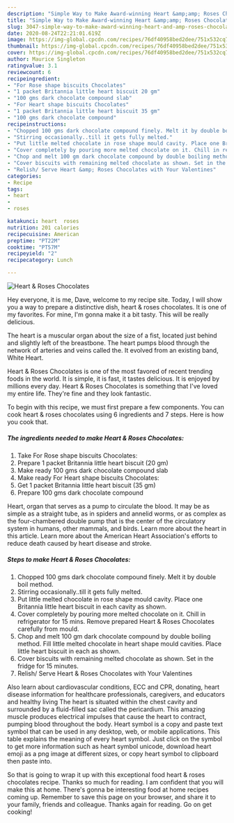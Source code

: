 ```yaml
---
description: "Simple Way to Make Award-winning Heart &amp;amp; Roses Chocolates"
title: "Simple Way to Make Award-winning Heart &amp;amp; Roses Chocolates"
slug: 3047-simple-way-to-make-award-winning-heart-and-amp-roses-chocolates
date: 2020-08-24T22:21:01.619Z
image: https://img-global.cpcdn.com/recipes/76df40958bed2dee/751x532cq70/heart-roses-chocolates-recipe-main-photo.jpg
thumbnail: https://img-global.cpcdn.com/recipes/76df40958bed2dee/751x532cq70/heart-roses-chocolates-recipe-main-photo.jpg
cover: https://img-global.cpcdn.com/recipes/76df40958bed2dee/751x532cq70/heart-roses-chocolates-recipe-main-photo.jpg
author: Maurice Singleton
ratingvalue: 3.1
reviewcount: 6
recipeingredient:
- "For Rose shape biscuits Chocolates"
- "1 packet Britannia little heart biscuit 20 gm"
- "100 gms dark chocolate compound slab"
- "For Heart shape biscuits Chocolates"
- "1 packet Britannia little heart biscuit 35 gm"
- "100 gms dark chocolate compound"
recipeinstructions:
- "Chopped 100 gms dark chocolate compound finely. Melt it by double boil method."
- "Stirring occasionally..till it gets fully melted."
- "Put little melted chocolate in rose shape mould cavity. Place one Britannia little heart biscuit in each cavity as shown."
- "Cover completely by pouring more melted chocolate on it. Chill in refrigerator for 15 mins. Remove prepared Heart &amp; Roses Chocolates carefully from mould."
- "Chop and melt 100 gm dark chocolate compound by double boiling method. Fill little melted chocolate in heart shape mould cavities. Place little heart biscuit in each as shown."
- "Cover biscuits with remaining melted chocolate as shown. Set in the fridge for 15 minutes."
- "Relish/ Serve Heart &amp; Roses Chocolates with Your Valentines"
categories:
- Recipe
tags:
- heart
- 
- roses

katakunci: heart  roses 
nutrition: 201 calories
recipecuisine: American
preptime: "PT22M"
cooktime: "PT57M"
recipeyield: "2"
recipecategory: Lunch

---
```



![Heart &amp; Roses Chocolates](https://img-global.cpcdn.com/recipes/76df40958bed2dee/751x532cq70/heart-roses-chocolates-recipe-main-photo.jpg)

Hey everyone, it is me, Dave, welcome to my recipe site. Today, I will show you a way to prepare a distinctive dish, heart &amp; roses chocolates. It is one of my favorites. For mine, I'm gonna make it a bit tasty. This will be really delicious.

The heart is a muscular organ about the size of a fist, located just behind and slightly left of the breastbone. The heart pumps blood through the network of arteries and veins called the. It evolved from an existing band, White Heart.

Heart &amp; Roses Chocolates is one of the most favored of recent trending foods in the world. It is simple, it is fast, it tastes delicious. It is enjoyed by millions every day. Heart &amp; Roses Chocolates is something that I've loved my entire life. They're fine and they look fantastic.


To begin with this recipe, we must first prepare a few components. You can cook heart &amp; roses chocolates using 6 ingredients and 7 steps. Here is how you cook that.

<!--inarticleads1-->

##### The ingredients needed to make Heart &amp; Roses Chocolates:

1. Take For Rose shape biscuits Chocolates:
1. Prepare 1 packet Britannia little heart biscuit (20 gm)
1. Make ready 100 gms dark chocolate compound slab
1. Make ready For Heart shape biscuits Chocolates:
1. Get 1 packet Britannia little heart biscuit (35 gm)
1. Prepare 100 gms dark chocolate compound


Heart, organ that serves as a pump to circulate the blood. It may be as simple as a straight tube, as in spiders and annelid worms, or as complex as the four-chambered double pump that is the center of the circulatory system in humans, other mammals, and birds. Learn more about the heart in this article. Learn more about the American Heart Association&#39;s efforts to reduce death caused by heart disease and stroke. 

<!--inarticleads2-->

##### Steps to make Heart &amp; Roses Chocolates:

1. Chopped 100 gms dark chocolate compound finely. Melt it by double boil method.
1. Stirring occasionally..till it gets fully melted.
1. Put little melted chocolate in rose shape mould cavity. Place one Britannia little heart biscuit in each cavity as shown.
1. Cover completely by pouring more melted chocolate on it. Chill in refrigerator for 15 mins. Remove prepared Heart &amp; Roses Chocolates carefully from mould.
1. Chop and melt 100 gm dark chocolate compound by double boiling method. Fill little melted chocolate in heart shape mould cavities. Place little heart biscuit in each as shown.
1. Cover biscuits with remaining melted chocolate as shown. Set in the fridge for 15 minutes.
1. Relish/ Serve Heart &amp; Roses Chocolates with Your Valentines


Also learn about cardiovascular conditions, ECC and CPR, donating, heart disease information for healthcare professionals, caregivers, and educators and healthy living The heart is situated within the chest cavity and surrounded by a fluid-filled sac called the pericardium. This amazing muscle produces electrical impulses that cause the heart to contract, pumping blood throughout the body. Heart symbol is a copy and paste text symbol that can be used in any desktop, web, or mobile applications. This table explains the meaning of every heart symbol. Just click on the symbol to get more information such as heart symbol unicode, download heart emoji as a png image at different sizes, or copy heart symbol to clipboard then paste into. 

So that is going to wrap it up with this exceptional food heart &amp; roses chocolates recipe. Thanks so much for reading. I am confident that you will make this at home. There's gonna be interesting food at home recipes coming up. Remember to save this page on your browser, and share it to your family, friends and colleague. Thanks again for reading. Go on get cooking!

